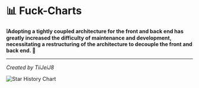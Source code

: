 # 📊 Fuck-Charts

**❕Adopting a tightly coupled architecture for the front and back end has greatly increased the difficulty of maintenance and development, necessitating a restructuring of the architecture to decouple the front and back end. 💪**

---

*Created by TiiJeiJ8*

![Star History Chart](https://api.star-history.com/svg?repos=TiiJeiJ8/Fuck-Charts&type=Date)